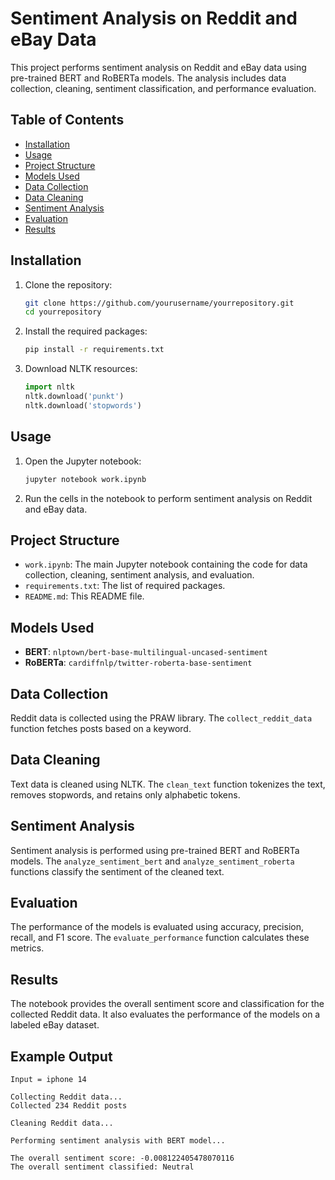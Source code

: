 # Sentiment Analysis on Reddit and eBay Data

This project performs sentiment analysis on Reddit and eBay data using pre-trained BERT and RoBERTa models. The analysis includes data collection, cleaning, sentiment classification, and performance evaluation.

## Table of Contents

- [Installation](#installation)
- [Usage](#usage)
- [Project Structure](#project-structure)
- [Models Used](#models-used)
- [Data Collection](#data-collection)
- [Data Cleaning](#data-cleaning)
- [Sentiment Analysis](#sentiment-analysis)
- [Evaluation](#evaluation)
- [Results](#results)

## Installation

1. Clone the repository:
    ```sh
    git clone https://github.com/yourusername/yourrepository.git
    cd yourrepository
    ```

2. Install the required packages:
    ```sh
    pip install -r requirements.txt
    ```

3. Download NLTK resources:
    ```python
    import nltk
    nltk.download('punkt')
    nltk.download('stopwords')
    ```

## Usage

1. Open the Jupyter notebook:
    ```sh
    jupyter notebook work.ipynb
    ```

2. Run the cells in the notebook to perform sentiment analysis on Reddit and eBay data.

## Project Structure

- `work.ipynb`: The main Jupyter notebook containing the code for data collection, cleaning, sentiment analysis, and evaluation.
- `requirements.txt`: The list of required packages.
- `README.md`: This README file.

## Models Used

- **BERT**: `nlptown/bert-base-multilingual-uncased-sentiment`
- **RoBERTa**: `cardiffnlp/twitter-roberta-base-sentiment`

## Data Collection

Reddit data is collected using the PRAW library. The `collect_reddit_data` function fetches posts based on a keyword.

## Data Cleaning

Text data is cleaned using NLTK. The `clean_text` function tokenizes the text, removes stopwords, and retains only alphabetic tokens.

## Sentiment Analysis

Sentiment analysis is performed using pre-trained BERT and RoBERTa models. The `analyze_sentiment_bert` and `analyze_sentiment_roberta` functions classify the sentiment of the cleaned text.

## Evaluation

The performance of the models is evaluated using accuracy, precision, recall, and F1 score. The `evaluate_performance` function calculates these metrics.

## Results

The notebook provides the overall sentiment score and classification for the collected Reddit data. It also evaluates the performance of the models on a labeled eBay dataset.

## Example Output

```plaintext
Input = iphone 14

Collecting Reddit data...
Collected 234 Reddit posts

Cleaning Reddit data...

Performing sentiment analysis with BERT model...

The overall sentiment score: -0.008122405478070116
The overall sentiment classified: Neutral
```

